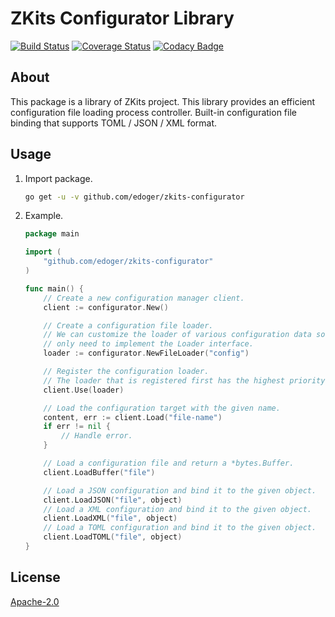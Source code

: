 # ZKits Configurator Library #

[![Build Status](https://travis-ci.org/edoger/zkits-configurator.svg?branch=master)](https://travis-ci.org/edoger/zkits-configurator)
[![Coverage Status](https://coveralls.io/repos/github/edoger/zkits-configurator/badge.svg?branch=master)](https://coveralls.io/github/edoger/zkits-configurator?branch=master)
[![Codacy Badge](https://api.codacy.com/project/badge/Grade/11e8102293d44ede913f7f47603210ef)](https://www.codacy.com/manual/edoger/zkits-configurator?utm_source=github.com&amp;utm_medium=referral&amp;utm_content=edoger/zkits-configurator&amp;utm_campaign=Badge_Grade)

## About ##

This package is a library of ZKits project.
This library provides an efficient configuration file loading process controller. 
Built-in configuration file binding that supports TOML / JSON / XML format.

## Usage ##

 1. Import package.
 
    ```sh
    go get -u -v github.com/edoger/zkits-configurator
    ```

 2. Example.
    ```go
    package main
    
    import (
        "github.com/edoger/zkits-configurator"
    )
    
    func main() {
        // Create a new configuration manager client.
        client := configurator.New()
    
        // Create a configuration file loader.
        // We can customize the loader of various configuration data sources,
        // only need to implement the Loader interface.
        loader := configurator.NewFileLoader("config")
    
        // Register the configuration loader.
        // The loader that is registered first has the highest priority.
        client.Use(loader)
    
        // Load the configuration target with the given name.
        content, err := client.Load("file-name")
        if err != nil {
            // Handle error.
        }
    
        // Load a configuration file and return a *bytes.Buffer.
        client.LoadBuffer("file")
    
        // Load a JSON configuration and bind it to the given object.
        client.LoadJSON("file", object)
        // Load a XML configuration and bind it to the given object.
        client.LoadXML("file", object)
        // Load a TOML configuration and bind it to the given object.
        client.LoadTOML("file", object)
    }
    ```

## License ##

[Apache-2.0](http://www.apache.org/licenses/LICENSE-2.0)
